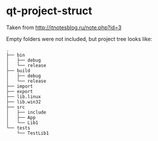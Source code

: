 # qt-project-struct

Taken from http://itnotesblog.ru/note.php?id=3

Empty folders were not included, but project tree looks like:

<pre class="prettyprint prettyprinted" style=""><code class="lang-mk"><span class="pun">.</span><span class="pln">
</span><span class="pun">├──</span><span class="pln"> bin
</span><span class="pun">│</span><span class="pln">&nbsp;&nbsp; </span><span class="pun">├──</span><span class="pln"> debug
</span><span class="pun">│</span><span class="pln">&nbsp;&nbsp; </span><span class="pun">└──</span><span class="pln"> release
</span><span class="pun">├──</span><span class="pln"> build
</span><span class="pun">│</span><span class="pln">&nbsp;&nbsp; </span><span class="pun">├──</span><span class="pln"> debug
</span><span class="pun">│</span><span class="pln">&nbsp;&nbsp; </span><span class="pun">└──</span><span class="pln"> release
</span><span class="pun">├──</span><span class="pln"> </span><span class="kwd">import</span><span class="pln">
</span><span class="pun">├──</span><span class="pln"> export
</span><span class="pun">├──</span><span class="pln"> lib</span><span class="pun">.</span><span class="pln">linux
</span><span class="pun">├──</span><span class="pln"> lib</span><span class="pun">.</span><span class="pln">win32
</span><span class="pun">├──</span><span class="pln"> src
</span><span class="pun">│</span><span class="pln">&nbsp;&nbsp; </span><span class="pun">├──</span><span class="pln"> include
</span><span class="pun">│</span><span class="pln">&nbsp;&nbsp; </span><span class="pun">├──</span><span class="pln"> </span><span class="typ">App</span><span class="pln">
</span><span class="pun">│</span><span class="pln">&nbsp;&nbsp; </span><span class="pun">└──</span><span class="pln"> </span><span class="typ">Lib1</span><span class="pln">
</span><span class="pun">└──</span><span class="pln"> tests
    </span><span class="pun">└──</span><span class="pln"> </span><span class="typ">TestLib1</span></code></pre>

